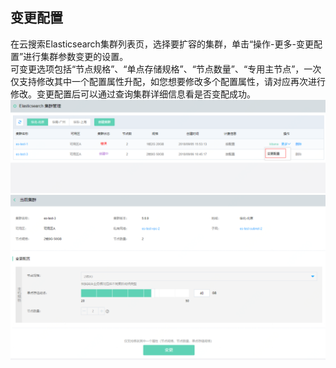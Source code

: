 ## 变更配置
在云搜索Elasticsearch集群列表页，选择要扩容的集群，单击“操作-更多-变更配置”进行集群参数变更的设置。</br>
可变更选项包括“节点规格”、“单点存储规格”、“节点数量”、“专用主节点”，一次仅支持修改其中一个配置属性升配，如您想要修改多个配置属性，请对应再次进行修改。变更配置后可以通过查询集群详细信息看是否变配成功。
 ![查询1](https://github.com/jdcloudcom/cn/blob/Elasticsearch/image/Internet-Middleware/JCS%20for%20Elasticsearch/变更ES-01.png)
 ![查询1](https://github.com/jdcloudcom/cn/blob/Elasticsearch/image/Internet-Middleware/JCS%20for%20Elasticsearch/变更ES-02.png)
